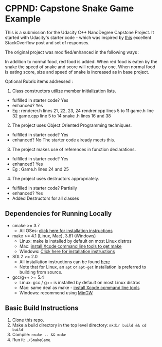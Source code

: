# CPPND: Capstone Snake Game Example

This is a submission for the Udacity C++ NanoDegree Capstone Project. It started with Udacity's starter code - which  was inspired by [this](https://codereview.stackexchange.com/questions/212296/snake-game-in-c-with-sdl) excellent StackOverflow post and set of responses.

The original project was modified/enhanced in the following ways :

In addition to normal food, red food is added. When red food is eaten by the snake the speed of snake and score will reduce by one. When normal food is eating score, size and speed of snake is increased as in base project.

Optional Rubric items addressed :

1. Class constructors utilize member initialization lists.
- fulfilled in starter code? Yes
- enhanced? Yes
- Eg : renderer.h lines 21, 22, 23, 24 rendrer.cpp lines 5 to 11 game.h line 32 game.cpp line 5 to 14 snake .h lines 16 and 38

2. The project uses Object Oriented Programming techniques.
- fulfilled in starter code? Yes
- enhanced? No  The starter code already meets this.

3. The project makes use of references in function declarations.
- fulfilled in starter code? Yes
- enhanced? Yes 
- Eg : Game.h lines 24 and 25

4. The project uses destructors appropriately.
- fulfilled in starter code? Partially
- enhanced? Yes
- Added Destructors for all classes

## Dependencies for Running Locally
* cmake >= 3.7
  * All OSes: [click here for installation instructions](https://cmake.org/install/)
* make >= 4.1 (Linux, Mac), 3.81 (Windows)
  * Linux: make is installed by default on most Linux distros
  * Mac: [install Xcode command line tools to get make](https://developer.apple.com/xcode/features/)
  * Windows: [Click here for installation instructions](http://gnuwin32.sourceforge.net/packages/make.htm)
* SDL2 >= 2.0
  * All installation instructions can be found [here](https://wiki.libsdl.org/Installation)
  * Note that for Linux, an `apt` or `apt-get` installation is preferred to building from source.
* gcc/g++ >= 5.4
  * Linux: gcc / g++ is installed by default on most Linux distros
  * Mac: same deal as make - [install Xcode command line tools](https://developer.apple.com/xcode/features/)
  * Windows: recommend using [MinGW](http://www.mingw.org/)

## Basic Build Instructions

1. Clone this repo.
2. Make a build directory in the top level directory: `mkdir build && cd build`
3. Compile: `cmake .. && make`
4. Run it: `./SnakeGame`.
